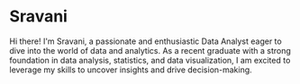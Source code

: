 # Sravani
Hi there! I'm Sravani, a passionate and enthusiastic Data Analyst eager to dive into the world of data and analytics. As a recent graduate with a strong foundation in data analysis, statistics, and data visualization, I am excited to leverage my skills to uncover insights and drive decision-making.
